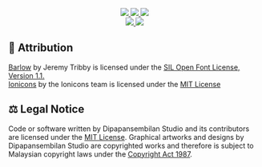 <p align="center">
  <a href="https://github.com/dp9studio/Website/blob/master/LICENSE.md">
    <img src="https://img.shields.io/github/license/dp9studio/Website?style=for-the-badge" />
  </a>
  <a href="https://github.com/dp9studio/dp9studio.com/commits/master">
    <img src="https://img.shields.io/github/last-commit/dp9studio/dp9studio.com?style=for-the-badge" />
  </a>
  <a href="https://dp9studio.com">
    <img src="https://img.shields.io/website?label=dp9studio.com&style=for-the-badge&url=https%3A%2F%2Fdp9studio.com" />
  </a>
  <br>
  <a href="https://discord.gg/Z2ujJ2U">
    <img src="https://img.shields.io/discord/697847444112670833?label=Discord&color=7289DA&logo=discord&logoColor=FFFFFF&style=for-the-badge" />
  </a>
  <a href="https://twitter.com/intent/follow?user_id=1227878307535847424">
    <img src="https://img.shields.io/twitter/follow/dp9studio?label=Twitter&color=1DA1F2&logo=twitter&logoColor=FFFFFF&style=for-the-badge" />
  </a>
</p>

## 📝 Attribution

<a href="https://fonts.google.com/specimen/Barlow">Barlow</a> by Jeremy Tribby is licensed under the <a href="https://scripts.sil.org/cms/scripts/page.php?item_id=OFL_web">SIL Open Font License, Version 1.1.</a>
<br><a href="https://ionic.io/ionicons">Ionicons</a> by the Ionicons team is licensed under the <a href="https://github.com/ionic-team/ionicons/blob/main/LICENSE">MIT License</a>

## ⚖ Legal Notice

Code or software written by Dipapansembilan Studio and its contributors are licensed under the <a href="https://github.com/dp9studio/Website/blob/main/LICENSE.md">MIT License</a>. Graphical artworks and designs by Dipapansembilan Studio are copyrighted works and therefore is subject to Malaysian copyright laws under the <a href="http://www.agc.gov.my/agcportal/uploads/files/Publications/LOM/EN/Act%20332%20-%20Copyright%20Act%201987%20Cetakan%20Semula%202013.pdf">Copyright Act 1987</a>.
